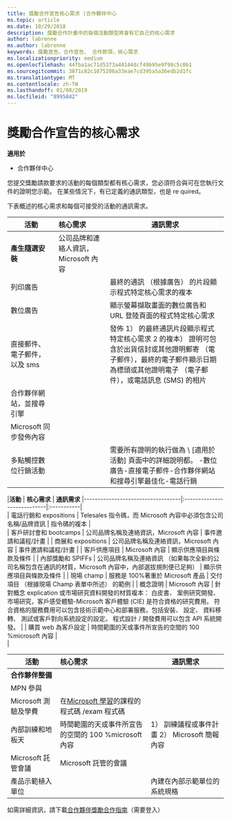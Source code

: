 ```yaml
---
title: 獎勵合作宣告核心需求 |合作夥伴中心
ms.topic: article
ms.date: 10/29/2018
description: 獎勵合作計畫中的每個活動類型將會有它自己的核心需求
author: labrenne
ms.author: labrenne
keywords: 獎勵宣告，合作宣告、 合作款項，核心需求
ms.localizationpriority: medium
ms.openlocfilehash: 44fba1ac71d5373a44144dcf49b95e9f98c5c0b1
ms.sourcegitcommit: 3871c82c1075206a33eae7cd395a5a36edb2d1fc
ms.translationtype: MT
ms.contentlocale: zh-TW
ms.lasthandoff: 01/08/2019
ms.locfileid: "8995842"
---
```

# <a name="core-requirements-for-incentives-co-op-claims"></a>獎勵合作宣告的核心需求

**適用於**

- 合作夥伴中心

您提交獎勵請款要求的活動的每個類型都有核心需求，您必須符合與可在您執行文件的證明您示範。 在某些情況下，有已定義的通訊類型，也是 re quired。

下表概述的核心需求和每個可接受的活動的通訊需求。 

|**活動**   |**核心需求**   |**通訊需求**|
|--------------------------------------|:---------------------------------|---------|
|**產生隨選安裝**      |公司品牌和連絡人資訊，Microsoft 內容    |         |
|列印廣告 |                 |最終的通訊 （根據廣告） 的片段顯示程式特定核心需求的複本|
|數位廣告|            |顯示螢幕擷取畫面的數位廣告和 URL 登陸頁面的程式特定核心需求  
|直接郵件、 電子郵件，以及 sms|             |發佈 1） 的最終通訊片段顯示程式特定核心需求 2 的複本） 證明可包含於出貨信封或其他證明郵寄 （電子郵件），最終的電子郵件顯示日期為標頭或其他證明電子 （電子郵件），或電話訊息 (SMS) 的相片|
|合作夥伴網站，並搜尋引擎|
|Microsoft 同步發佈內容|
|多點觸控數位行銷活動|     |需要所有證明的執行做為 \ [適用於活動] 頁面中的詳細說明都。  -數位廣告-直接電子郵件-合作夥伴網站和搜尋引擎最佳化-電話行銷

|**活動**           | **核心需求**    | **通訊需求**
                                                |-----------------------------------|:----------------------------|:-----------|                                                                                           
|  電話行銷和 expositions   | Telesales 指令碼，而 Microsoft 內容中必須包含公司名稱/品牌資訊 |    指令碼的複本 |                                                                                                                                                                                                                                                                                                                                                                                                                                                                                                                                                                               
| 客戶研討會和 bootcamps  | 公司品牌名稱及連絡資訊，Microsoft 內容                                                                                                           |                                                                                                                                                                                                                                            事件邀請和議程/計畫                                                                                                                                                                                                                                            |
|    商展和 expositions    | 公司品牌名稱及連絡資訊，Microsoft 內容                                                                                                           |                                                                                                                                                                                                                                            事件邀請和議程/計畫                                                                                                                                                                                                                                            |
|         客戶供應項目          | Microsoft 內容                                                                                                                                                       |                                                                                                                                                                                                                                           顯示供應項目與條款及條件                                                                                                                                                                                                                                            |
|  內部獎勵和 SPIFFs  | 公司品牌名稱及連絡資訊 （如果每次全新的公司名稱包含在通訊的材質，Microsoft 內容中，內部選拔規則便已足夠） |                                                                                                                                                                                                                                           顯示供應項目與條款及條件                                                                                                                                                                                                                                            |
|          現場 champ           | 服務是 100%著重於 Microsoft 產品                                                                                                                    |                                                                                                                                                                                                                       交付項目 （根據現場 Champ 表單中所述） 的範例                                                                                                                                                                                                                       |
|         概念證明         | Microsoft 內容                                                                                                                                                       | 針對概念 explication 或市場研究資料開發的材質複本： 白皮書、 案例研究開發、 市場研究，客戶感受體驗-Microsoft 客戶體驗 (CIE) 是符合資格的研究費用。 符合資格的服務費用可以包含技術示範中心和部署服務，包括安裝、 設定、 資料移轉、 測試或客戶對向系統設定的設定。 程式設計 / 開發費用可以包含 API 系統開發。 |
| 購買 web 為客戶設定 | 時間範圍的天或事件所宣告的空間的 100 %microsoft 內容                                                                                                |                                                                                                          
                                                                                                                                                            |

|           **活動**           | **核心需求**                                                                  |                    **通訊需求**                     |
|----------------------------------|:---------------------------------------------------------------------------------------|------------------------------------------------------------------------|
|      **合作夥伴整備**       |                                                                                        |                                                                        |
|        MPN 參與         |                                                                                        |                                                                        |
|   Microsoft 測驗及學費    | 在[Microsoft 學習](https://partner.microsoft.com/training)的課程的程式碼 /exam 程式碼 |                                                                        |
| 內部訓練和地板天 | 時間範圍的天或事件所宣告的空間的 100 %microsoft 內容               | 1） 訓練議程或事件計畫 2） Microsoft 簡報內容 |
|   Microsoft 託管會議   | Microsoft 託管的會議                                                           |                                                                        |
|    產品示範植入單位    |                                                                                        |          內建在內部示範單位的系統規格          |

 如需詳細資訊，請下載[合作夥伴獎勵合作指南](https://assets.microsoft.com/coop-guidebook.pdf)（需要登入）
